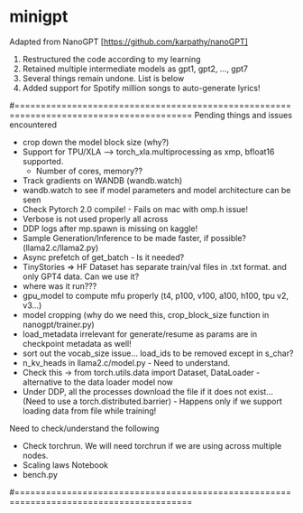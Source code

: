 # minigpt

Adapted from NanoGPT [https://github.com/karpathy/nanoGPT]

1. Restructured the code according to my learning
2. Retained multiple intermediate models as gpt1, gpt2, ..., gpt7
3. Several things remain undone. List is below
4. Added support for Spotify million songs to auto-generate lyrics!

#========================================================================================
Pending things and issues encountered

- crop down the model block size (why?)
- Support for TPU/XLA --> torch_xla.multiprocessing as xmp, bfloat16 supported.
  - Number of cores, memory??
- Track gradients on WANDB (wandb.watch)
- wandb.watch to see if model parameters and model architecture can be seen
- Check Pytorch 2.0 compile! - Fails on mac with omp.h issue!
- Verbose is not used properly all across
- DDP logs after mp.spawn is missing on kaggle!
- Sample Generation/Inference to be made faster, if possible? (llama2.c/llama2.py)
- Async prefetch of get_batch - Is it needed?
- TinyStories => HF Dataset has separate train/val files in .txt format. and only GPT4 data. Can we use it?
- where was it run???
- gpu_model to compute mfu properly (t4, p100, v100, a100, h100, tpu v2, v3...)
- model cropping (why do we need this, crop_block_size function in nanogpt/trainer.py)
- load_metadata irrelevant for generate/resume as params are in checkpoint metadata as well!
- sort out the vocab_size issue... load_ids to be removed except in s_char?
- n_kv_heads in llama2.c/model.py - Need to understand.
- Check this -> from torch.utils.data import Dataset, DataLoader - alternative to the data loader model now
- Under DDP, all the processes download the file if it does not exist... (Need to use a
  torch.distributed.barrier) - Happens only if we support loading data from file while training!

Need to check/understand the following

- Check torchrun. We will need torchrun if we are using across multiple nodes.
- Scaling laws Notebook
- bench.py

#========================================================================================
